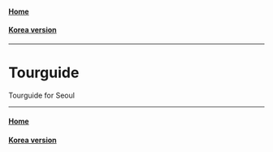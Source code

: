 #### [Home](../README.md)  
#### [Korea version](README_KR.md)  
---
# Tourguide
Tourguide for Seoul

---
#### [Home](../README.md)  
#### [Korea version](README_KR.md)  